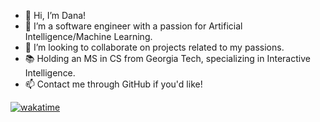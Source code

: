 - 👋 Hi, I’m Dana!
- 👀 I’m a software engineer with a passion for Artificial Intelligence/Machine Learning.
- 💞️ I’m looking to collaborate on projects related to my passions.
- 📚 Holding an MS in CS from Georgia Tech, specializing in Interactive Intelligence.
- 📫 Contact me through GitHub if you'd like!

[![wakatime](https://wakatime.com/badge/user/bc18311c-54b3-4a9f-93c1-27bf4d125e52.svg)](https://wakatime.com/@bc18311c-54b3-4a9f-93c1-27bf4d125e52)

<!---
dnabulsi/dnabulsi is a ✨ special ✨ repository because its `README.md` (this file) appears on your GitHub profile.
You can click the Preview link to take a look at your changes.
--->


